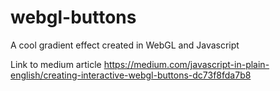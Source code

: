 # webgl-buttons
A cool gradient effect created in WebGL and Javascript

Link to medium article https://medium.com/javascript-in-plain-english/creating-interactive-webgl-buttons-dc73f8fda7b8